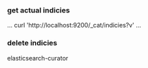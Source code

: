 ### get actual indicies
...
curl 'http://localhost:9200/_cat/indicies?v'
...




### delete indicies
elasticsearch-curator

